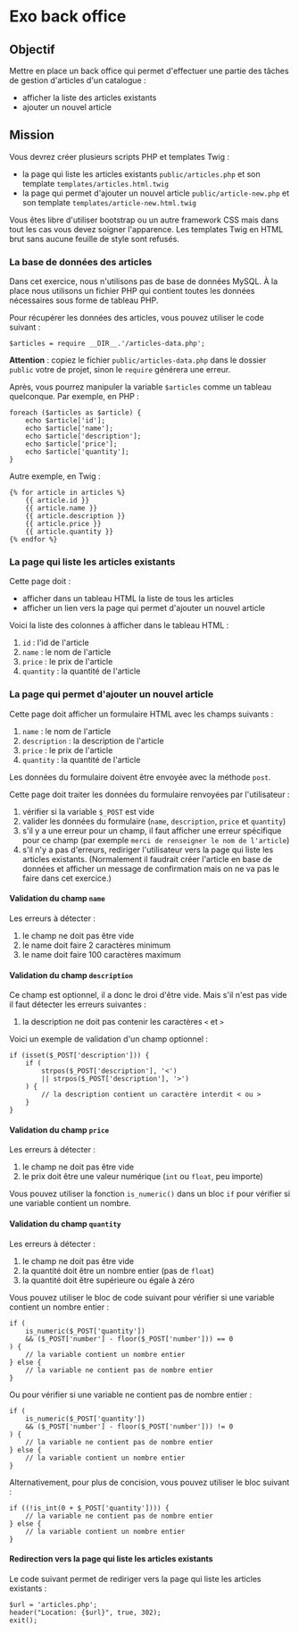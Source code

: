 # Exo back office

## Objectif

Mettre en place un back office qui permet d'effectuer une partie des tâches de gestion d'articles d'un catalogue :

- afficher la liste des articles existants
- ajouter un nouvel article

## Mission

Vous devrez créer plusieurs scripts PHP et templates Twig :

- la page qui liste les articles existants `public/articles.php` et son template `templates/articles.html.twig`
- la page qui permet d'ajouter un nouvel article `public/article-new.php` et son template `templates/article-new.html.twig`

Vous êtes libre d'utiliser bootstrap ou un autre framework CSS mais dans tout les cas vous devez soigner l'apparence.
Les templates Twig en HTML brut sans aucune feuille de style sont refusés.

### La base de données des articles

Dans cet exercice, nous n'utilisons pas de base de données MySQL.
À la place nous utilisons un fichier PHP qui contient toutes les données nécessaires sous forme de tableau PHP.

Pour récupérer les données des articles, vous pouvez utiliser le code suivant :

    $articles = require __DIR__.'/articles-data.php';

**Attention** : copiez le fichier `public/articles-data.php` dans le  dossier `public` votre de projet, sinon le `require` générera une erreur.

Après, vous pourrez manipuler la variable `$articles` comme un tableau quelconque.
Par exemple, en PHP :

    foreach ($articles as $article) {
        echo $article['id'];
        echo $article['name'];
        echo $article['description'];
        echo $article['price'];
        echo $article['quantity'];
    }

Autre exemple, en Twig :

    {% for article in articles %}
        {{ article.id }}
        {{ article.name }}
        {{ article.description }}
        {{ article.price }}
        {{ article.quantity }}
    {% endfor %}

### La page qui liste les articles existants

Cette page doit :

- afficher dans un tableau HTML la liste de tous les articles
- afficher un lien vers la page qui permet d'ajouter un nouvel article

Voici la liste des colonnes à afficher dans le tableau HTML :

1. `id` : l'id de l'article
2. `name` : le nom de l'article
3. `price` : le prix de l'article
4. `quantity` : la quantité de l'article

### La page qui permet d'ajouter un nouvel article

Cette page doit afficher un formulaire HTML avec les champs suivants :

1. `name` : le nom de l'article
2. `description` : la description de l'article
3. `price` : le prix de l'article
4. `quantity` : la quantité de l'article

Les données du formulaire doivent être envoyée avec la méthode `post`.

Cette page doit traiter les données du formulaire renvoyées par l'utilisateur :

1. vérifier si la variable `$_POST` est vide
2. valider les données du formulaire (`name`, `description`, `price` et `quantity`)
3. s'il y a une erreur pour un champ, il faut afficher une erreur spécifique pour ce champ (par exemple `merci de renseigner le nom de l'article`)
4. s'il n'y a pas d'erreurs, rediriger l'utilisateur vers la page qui liste les articles existants. (Normalement il faudrait créer l'article en base de données et afficher un message de confirmation mais on ne va pas le faire dans cet exercice.)

#### Validation du champ `name`

Les erreurs à détecter :

1. le champ ne doit pas être vide
2. le name doit faire 2 caractères minimum
3. le name doit faire 100 caractères maximum

#### Validation du champ `description`

Ce champ est optionnel, il a donc le droi d'être vide.
Mais s'il n'est pas vide il faut détecter les erreurs suivantes :

1. la description ne doit pas contenir les caractères `<` et `>`

Voici un exemple de validation d'un champ optionnel :

    if (isset($_POST['description'])) {
        if (
            strpos($_POST['description'], '<')
            || strpos($_POST['description'], '>')
        ) {
            // la description contient un caractère interdit < ou >
        }
    }

#### Validation du champ `price`

Les erreurs à détecter :

1. le champ ne doit pas être vide
2. le prix doit être une valeur numérique (`int` ou `float`, peu importe)

Vous pouvez utiliser la fonction `is_numeric()` dans un bloc `if` pour vérifier si une variable contient un nombre.

#### Validation du champ `quantity`

Les erreurs à détecter :

1. le champ ne doit pas être vide
2. la quantité doit être un nombre entier (pas de `float`)
3. la quantité doit être supérieure ou égale à zéro

Vous pouvez utiliser le bloc de code suivant pour vérifier si une variable contient un nombre entier :

    if (
        is_numeric($_POST['quantity'])
        && ($_POST['number'] - floor($_POST['number'])) == 0
    ) {
        // la variable contient un nombre entier
    } else {
        // la variable ne contient pas de nombre entier
    }

Ou pour vérifier si une variable ne contient pas de nombre entier :

    if (
        is_numeric($_POST['quantity'])
        && ($_POST['number'] - floor($_POST['number'])) != 0
    ) {
        // la variable ne contient pas de nombre entier
    } else {
        // la variable contient un nombre entier
    }

Alternativement, pour plus de concision, vous pouvez utiliser le bloc suivant :

    if ((!is_int(0 + $_POST['quantity']))) {
        // la variable ne contient pas de nombre entier
    } else {
        // la variable contient un nombre entier
    }

#### Redirection vers la page qui liste les articles existants

Le code suivant permet de rediriger vers la page qui liste les articles existants :

    $url = 'articles.php';
    header("Location: {$url}", true, 302);
    exit();

